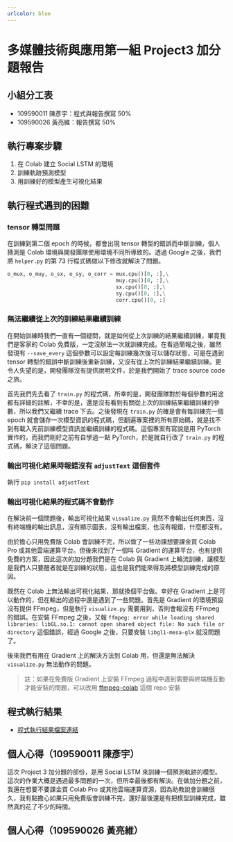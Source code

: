 ```yaml
---
urlcolor: blue
---
```


# 多媒體技術與應用第一組 Project3 加分題報告

## 小組分工表

- 109590011 陳彥宇：程式與報告撰寫 50%
- 109590026 黃亮維：報告撰寫 50%

## 執行專案步驟

1. 在 Colab 建立 Social LSTM 的環境
2. 訓練軌跡預測模型
3. 用訓練好的模型產生可視化結果

## 執行程式遇到的困難

### tensor 轉型問題
  
在訓練到第二個 epoch 的時候，都會出現 tensor 轉型的錯誤而中斷訓練，個人猜測是 Colab 環境與開發團隊使用環境不同所導致的。透過 Google 之後，我們將 `helper.py` 的第 73 行程式碼做以下修改就解決了問題。

```py
o_mux, o_muy, o_sx, o_sy, o_corr = mux.cpu()[0, :],\
                                   muy.cpu()[0, :],\
                                   sx.cpu()[0, :],\
                                   sy.cpu()[0, :],\
                                   corr.cpu()[0, :]
```

### 無法繼續從上次的訓練結果繼續訓練

在開始訓練時我們一直有一個疑問，就是如何從上次訓練的結果繼續訓練，畢竟我們是客家的 Colab 免費版，一定沒辦法一次就訓練完成。在看過簡報之後，雖然發現有 `--save_every` 這個參數可以設定每訓練幾次後可以儲存狀態，可是在遇到 tensor 轉型的錯誤中斷訓練後重新訓練，又沒有從上次的訓練結果繼續訓練。更令人失望的是，開發團隊沒有提供說明文件，於是我們開始了 trace source code 之旅。
  
首先我們先去看了 `train.py` 的程式碼，所幸的是，開發團隊對於每個參數的用途都有詳細的註解，不幸的是，還是沒有看到有關從上次的訓練結果繼續訓練的參數，所以我們又繼續 trace 下去。之後發現在 `train.py` 的確是會有每訓練完一個 epoch 就會儲存一次模型資訊的程式碼，但翻遍專案裡的所有原始碼，就是找不到有載入先前訓練模型資訊並繼續訓練的程式碼。這個專案有寫說是用 PyTorch 實作的，而我們剛好之前有自學過一點 PyTorch，於是就自行改了 `train.py` 的程式碼，解決了這個問題。

### 輸出可視化結果時報錯沒有 `adjustText` 這個套件
  
執行 `pip install adjustText`

### 輸出可視化結果的程式碼不會動作

在解決前一個問題後，輸出可視化結果 `visualize.py` 竟然不會輸出任何東西，沒有終端機的輸出訊息，沒有顯示圖表，沒有輸出檔案，也沒有報錯，什麼都沒有。

由於擔心只用免費版 Colab 會訓練不完，所以做了一些功課想要課金買 Colab Pro 或其他雲端運算平台。但後來找到了一個叫 Gradient 的運算平台，也有提供免費的方案，因此這次的加分題我們是在 Colab 與 Gradient 上輪流訓練，讓模型是我們人只要醒者就是在訓練的狀態，這也是我們能來得及將模型訓練完成的原因。

既然在 Colab 上無法輸出可視化結果，那就換個平台做。幸好在 Gradient 上是可以動作的，但在輸出的過程中還是遇到了一些問題。首先是 Gradient 的環境預設沒有提供 FFmpeg，但是執行 `visualize.py` 需要用到，否則會報沒有 FFmpeg 的錯誤。在安裝 FFmpeg 之後，又報 `ffmpeg: error while loading shared libraries: libGL.so.1: cannot open shared object file: No such file or directory` 這個錯誤，經過 Google 之後，只要安裝 `libgl1-mesa-glx` 就沒問題了。

後來我們有用在 Gradient 上的解決方法到 Colab 用，但還是無法解決 `visualize.py` 無法動作的問題。

> 註：如果在免費版 Gradient 上安裝 FFmpeg 過程中遇到需要與終端機互動才能安裝的問題，可以改用 [ffmpeg-colab](https://github.com/XniceCraft/ffmpeg-colab) 這個 repo 安裝

## 程式執行結果

- [程式執行結果檔案連結](https://drive.google.com/drive/folders/1Vijn1S0jgST3QR5OY-iUM4rqRxb0OpoV?usp=sharing)


## 個人心得（109590011 陳彥宇）

這次 Project 3 加分題的部份，是用 Social LSTM 來訓練一個預測軌跡的模型。這次的作業大概是遇過最多問題的一次，但所幸最後都有解決。在做加分題之前，我還在想要不要課金買 Colab Pro 或其他雲端運算資源，因為助教說會訓練很久，我有點擔心如果只用免費版會訓練不完，還好最後還是有把模型訓練完成，雖然真的花了不少的時間。

## 個人心得（109590026 黃亮維）